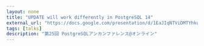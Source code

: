 ```yaml
---
layout: none
title: "UPDATE will work differently in PostgreSQL 14"
external_url: "https://docs.google.com/presentation/d/1EaJIqNTViDMTYhkuBG5SmOXuRJHIYajOdhrREQ0a4Gc"
tags: [talks]
description: "第25回 PostgreSQLアンカンファレンス@オンライン"
---
```

